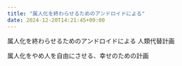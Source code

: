 ```yaml
---
title: "属人化を終わらせるためのアンドロイドによる"
date: 2024-12-20T14:21:45+09:00
---
```

属人化を終わらせるためのアンドロイドによる
人類代替計画

属人化をやめ人を自由にさせる、幸せのための計画
